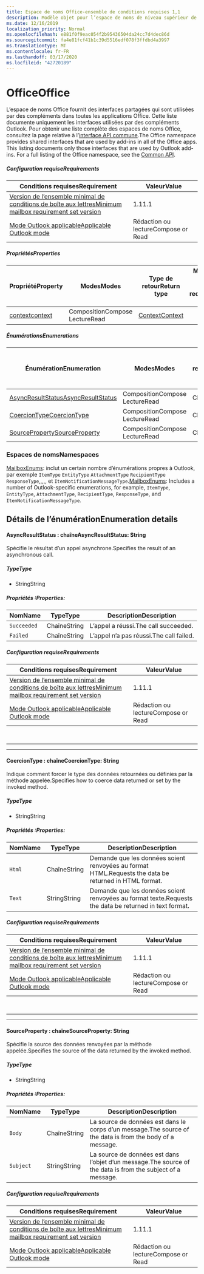 ```yaml
---
title: Espace de noms Office-ensemble de conditions requises 1,1
description: Modèle objet pour l’espace de noms de niveau supérieur de l’API des compléments Outlook (version 1,1 de l’API de boîte aux lettres).
ms.date: 12/16/2019
localization_priority: Normal
ms.openlocfilehash: e881f0f9eac054f2b95436504da24cc7d4dec86d
ms.sourcegitcommit: fa4e81fcf41b1c39d5516edf078f3ffdbd4a3997
ms.translationtype: MT
ms.contentlocale: fr-FR
ms.lasthandoff: 03/17/2020
ms.locfileid: "42720189"
---
```

# <a name="office"></a><span data-ttu-id="a6df0-103">Office</span><span class="sxs-lookup"><span data-stu-id="a6df0-103">Office</span></span>

<span data-ttu-id="a6df0-p101">L’espace de noms Office fournit des interfaces partagées qui sont utilisées par des compléments dans toutes les applications Office. Cette liste documente uniquement les interfaces utilisées par des compléments Outlook. Pour obtenir une liste complète des espaces de noms Office, consultez la page relative à l’[interface API commune](/javascript/api/office).</span><span class="sxs-lookup"><span data-stu-id="a6df0-p101">The Office namespace provides shared interfaces that are used by add-ins in all of the Office apps. This listing documents only those interfaces that are used by Outlook add-ins. For a full listing of the Office namespace, see the [Common API](/javascript/api/office).</span></span>

##### <a name="requirements"></a><span data-ttu-id="a6df0-106">Configuration requise</span><span class="sxs-lookup"><span data-stu-id="a6df0-106">Requirements</span></span>

|<span data-ttu-id="a6df0-107">Conditions requises</span><span class="sxs-lookup"><span data-stu-id="a6df0-107">Requirement</span></span>| <span data-ttu-id="a6df0-108">Valeur</span><span class="sxs-lookup"><span data-stu-id="a6df0-108">Value</span></span>|
|---|---|
|[<span data-ttu-id="a6df0-109">Version de l’ensemble minimal de conditions de boîte aux lettres</span><span class="sxs-lookup"><span data-stu-id="a6df0-109">Minimum mailbox requirement set version</span></span>](../../requirement-sets/outlook-api-requirement-sets.md)| <span data-ttu-id="a6df0-110">1.1</span><span class="sxs-lookup"><span data-stu-id="a6df0-110">1.1</span></span>|
|[<span data-ttu-id="a6df0-111">Mode Outlook applicable</span><span class="sxs-lookup"><span data-stu-id="a6df0-111">Applicable Outlook mode</span></span>](../../../outlook/outlook-add-ins-overview.md#extension-points)| <span data-ttu-id="a6df0-112">Rédaction ou lecture</span><span class="sxs-lookup"><span data-stu-id="a6df0-112">Compose or Read</span></span>|

##### <a name="properties"></a><span data-ttu-id="a6df0-113">Propriétés</span><span class="sxs-lookup"><span data-stu-id="a6df0-113">Properties</span></span>

| <span data-ttu-id="a6df0-114">Propriété</span><span class="sxs-lookup"><span data-stu-id="a6df0-114">Property</span></span> | <span data-ttu-id="a6df0-115">Modes</span><span class="sxs-lookup"><span data-stu-id="a6df0-115">Modes</span></span> | <span data-ttu-id="a6df0-116">Type de retour</span><span class="sxs-lookup"><span data-stu-id="a6df0-116">Return type</span></span> | <span data-ttu-id="a6df0-117">Minimale</span><span class="sxs-lookup"><span data-stu-id="a6df0-117">Minimum</span></span><br><span data-ttu-id="a6df0-118">ensemble de conditions requises</span><span class="sxs-lookup"><span data-stu-id="a6df0-118">requirement set</span></span> |
|---|---|---|:---:|
| [<span data-ttu-id="a6df0-119">context</span><span class="sxs-lookup"><span data-stu-id="a6df0-119">context</span></span>](office.context.md) | <span data-ttu-id="a6df0-120">Composition</span><span class="sxs-lookup"><span data-stu-id="a6df0-120">Compose</span></span><br><span data-ttu-id="a6df0-121">Lecture</span><span class="sxs-lookup"><span data-stu-id="a6df0-121">Read</span></span> | [<span data-ttu-id="a6df0-122">Context</span><span class="sxs-lookup"><span data-stu-id="a6df0-122">Context</span></span>](/javascript/api/office/office.context?view=outlook-js-1.1) | [<span data-ttu-id="a6df0-123">1.1</span><span class="sxs-lookup"><span data-stu-id="a6df0-123">1.1</span></span>](../requirement-set-1.1/outlook-requirement-set-1.1.md) |

##### <a name="enumerations"></a><span data-ttu-id="a6df0-124">Énumérations</span><span class="sxs-lookup"><span data-stu-id="a6df0-124">Enumerations</span></span>

| <span data-ttu-id="a6df0-125">Énumération</span><span class="sxs-lookup"><span data-stu-id="a6df0-125">Enumeration</span></span> | <span data-ttu-id="a6df0-126">Modes</span><span class="sxs-lookup"><span data-stu-id="a6df0-126">Modes</span></span> | <span data-ttu-id="a6df0-127">Type de retour</span><span class="sxs-lookup"><span data-stu-id="a6df0-127">Return type</span></span> | <span data-ttu-id="a6df0-128">Minimale</span><span class="sxs-lookup"><span data-stu-id="a6df0-128">Minimum</span></span><br><span data-ttu-id="a6df0-129">ensemble de conditions requises</span><span class="sxs-lookup"><span data-stu-id="a6df0-129">requirement set</span></span> |
|---|---|---|:---:|
| [<span data-ttu-id="a6df0-130">AsyncResultStatus</span><span class="sxs-lookup"><span data-stu-id="a6df0-130">AsyncResultStatus</span></span>](#asyncresultstatus-string) | <span data-ttu-id="a6df0-131">Composition</span><span class="sxs-lookup"><span data-stu-id="a6df0-131">Compose</span></span><br><span data-ttu-id="a6df0-132">Lecture</span><span class="sxs-lookup"><span data-stu-id="a6df0-132">Read</span></span> | <span data-ttu-id="a6df0-133">Chaîne</span><span class="sxs-lookup"><span data-stu-id="a6df0-133">String</span></span> | [<span data-ttu-id="a6df0-134">1.1</span><span class="sxs-lookup"><span data-stu-id="a6df0-134">1.1</span></span>](../requirement-set-1.1/outlook-requirement-set-1.1.md) |
| [<span data-ttu-id="a6df0-135">CoercionType</span><span class="sxs-lookup"><span data-stu-id="a6df0-135">CoercionType</span></span>](#coerciontype-string) | <span data-ttu-id="a6df0-136">Composition</span><span class="sxs-lookup"><span data-stu-id="a6df0-136">Compose</span></span><br><span data-ttu-id="a6df0-137">Lecture</span><span class="sxs-lookup"><span data-stu-id="a6df0-137">Read</span></span> | <span data-ttu-id="a6df0-138">Chaîne</span><span class="sxs-lookup"><span data-stu-id="a6df0-138">String</span></span> | [<span data-ttu-id="a6df0-139">1.1</span><span class="sxs-lookup"><span data-stu-id="a6df0-139">1.1</span></span>](../requirement-set-1.1/outlook-requirement-set-1.1.md) |
| [<span data-ttu-id="a6df0-140">SourceProperty</span><span class="sxs-lookup"><span data-stu-id="a6df0-140">SourceProperty</span></span>](#sourceproperty-string) | <span data-ttu-id="a6df0-141">Composition</span><span class="sxs-lookup"><span data-stu-id="a6df0-141">Compose</span></span><br><span data-ttu-id="a6df0-142">Lecture</span><span class="sxs-lookup"><span data-stu-id="a6df0-142">Read</span></span> | <span data-ttu-id="a6df0-143">Chaîne</span><span class="sxs-lookup"><span data-stu-id="a6df0-143">String</span></span> | [<span data-ttu-id="a6df0-144">1.1</span><span class="sxs-lookup"><span data-stu-id="a6df0-144">1.1</span></span>](../requirement-set-1.1/outlook-requirement-set-1.1.md) |

### <a name="namespaces"></a><span data-ttu-id="a6df0-145">Espaces de noms</span><span class="sxs-lookup"><span data-stu-id="a6df0-145">Namespaces</span></span>

<span data-ttu-id="a6df0-146">[MailboxEnums](/javascript/api/outlook/office.mailboxenums.attachmentcontentformat?view=outlook-js-1.1): inclut un certain nombre d’énumérations propres à Outlook, par exemple `ItemType` `EntityType` `AttachmentType` `RecipientType` `ResponseType`,,,,, et `ItemNotificationMessageType`.</span><span class="sxs-lookup"><span data-stu-id="a6df0-146">[MailboxEnums](/javascript/api/outlook/office.mailboxenums.attachmentcontentformat?view=outlook-js-1.1): Includes a number of Outlook-specific enumerations, for example, `ItemType`, `EntityType`, `AttachmentType`, `RecipientType`, `ResponseType`, and `ItemNotificationMessageType`.</span></span>

## <a name="enumeration-details"></a><span data-ttu-id="a6df0-147">Détails de l’énumération</span><span class="sxs-lookup"><span data-stu-id="a6df0-147">Enumeration details</span></span>

#### <a name="asyncresultstatus-string"></a><span data-ttu-id="a6df0-148">AsyncResultStatus : chaîne</span><span class="sxs-lookup"><span data-stu-id="a6df0-148">AsyncResultStatus: String</span></span>

<span data-ttu-id="a6df0-149">Spécifie le résultat d’un appel asynchrone.</span><span class="sxs-lookup"><span data-stu-id="a6df0-149">Specifies the result of an asynchronous call.</span></span>

##### <a name="type"></a><span data-ttu-id="a6df0-150">Type</span><span class="sxs-lookup"><span data-stu-id="a6df0-150">Type</span></span>

*   <span data-ttu-id="a6df0-151">String</span><span class="sxs-lookup"><span data-stu-id="a6df0-151">String</span></span>

##### <a name="properties"></a><span data-ttu-id="a6df0-152">Propriétés :</span><span class="sxs-lookup"><span data-stu-id="a6df0-152">Properties:</span></span>

|<span data-ttu-id="a6df0-153">Nom</span><span class="sxs-lookup"><span data-stu-id="a6df0-153">Name</span></span>| <span data-ttu-id="a6df0-154">Type</span><span class="sxs-lookup"><span data-stu-id="a6df0-154">Type</span></span>| <span data-ttu-id="a6df0-155">Description</span><span class="sxs-lookup"><span data-stu-id="a6df0-155">Description</span></span>|
|---|---|---|
|`Succeeded`| <span data-ttu-id="a6df0-156">Chaîne</span><span class="sxs-lookup"><span data-stu-id="a6df0-156">String</span></span>|<span data-ttu-id="a6df0-157">L’appel a réussi.</span><span class="sxs-lookup"><span data-stu-id="a6df0-157">The call succeeded.</span></span>|
|`Failed`| <span data-ttu-id="a6df0-158">Chaîne</span><span class="sxs-lookup"><span data-stu-id="a6df0-158">String</span></span>|<span data-ttu-id="a6df0-159">L’appel n’a pas réussi.</span><span class="sxs-lookup"><span data-stu-id="a6df0-159">The call failed.</span></span>|

##### <a name="requirements"></a><span data-ttu-id="a6df0-160">Configuration requise</span><span class="sxs-lookup"><span data-stu-id="a6df0-160">Requirements</span></span>

|<span data-ttu-id="a6df0-161">Conditions requises</span><span class="sxs-lookup"><span data-stu-id="a6df0-161">Requirement</span></span>| <span data-ttu-id="a6df0-162">Valeur</span><span class="sxs-lookup"><span data-stu-id="a6df0-162">Value</span></span>|
|---|---|
|[<span data-ttu-id="a6df0-163">Version de l’ensemble minimal de conditions de boîte aux lettres</span><span class="sxs-lookup"><span data-stu-id="a6df0-163">Minimum mailbox requirement set version</span></span>](../../requirement-sets/outlook-api-requirement-sets.md)| <span data-ttu-id="a6df0-164">1.1</span><span class="sxs-lookup"><span data-stu-id="a6df0-164">1.1</span></span>|
|[<span data-ttu-id="a6df0-165">Mode Outlook applicable</span><span class="sxs-lookup"><span data-stu-id="a6df0-165">Applicable Outlook mode</span></span>](../../../outlook/outlook-add-ins-overview.md#extension-points)| <span data-ttu-id="a6df0-166">Rédaction ou lecture</span><span class="sxs-lookup"><span data-stu-id="a6df0-166">Compose or Read</span></span>|

<br>

---
---

#### <a name="coerciontype-string"></a><span data-ttu-id="a6df0-167">CoercionType : chaîne</span><span class="sxs-lookup"><span data-stu-id="a6df0-167">CoercionType: String</span></span>

<span data-ttu-id="a6df0-168">Indique comment forcer le type des données retournées ou définies par la méthode appelée.</span><span class="sxs-lookup"><span data-stu-id="a6df0-168">Specifies how to coerce data returned or set by the invoked method.</span></span>

##### <a name="type"></a><span data-ttu-id="a6df0-169">Type</span><span class="sxs-lookup"><span data-stu-id="a6df0-169">Type</span></span>

*   <span data-ttu-id="a6df0-170">String</span><span class="sxs-lookup"><span data-stu-id="a6df0-170">String</span></span>

##### <a name="properties"></a><span data-ttu-id="a6df0-171">Propriétés :</span><span class="sxs-lookup"><span data-stu-id="a6df0-171">Properties:</span></span>

|<span data-ttu-id="a6df0-172">Nom</span><span class="sxs-lookup"><span data-stu-id="a6df0-172">Name</span></span>| <span data-ttu-id="a6df0-173">Type</span><span class="sxs-lookup"><span data-stu-id="a6df0-173">Type</span></span>| <span data-ttu-id="a6df0-174">Description</span><span class="sxs-lookup"><span data-stu-id="a6df0-174">Description</span></span>|
|---|---|---|
|`Html`| <span data-ttu-id="a6df0-175">Chaîne</span><span class="sxs-lookup"><span data-stu-id="a6df0-175">String</span></span>|<span data-ttu-id="a6df0-176">Demande que les données soient renvoyées au format HTML.</span><span class="sxs-lookup"><span data-stu-id="a6df0-176">Requests the data be returned in HTML format.</span></span>|
|`Text`| <span data-ttu-id="a6df0-177">String</span><span class="sxs-lookup"><span data-stu-id="a6df0-177">String</span></span>|<span data-ttu-id="a6df0-178">Demande que les données soient renvoyées au format texte.</span><span class="sxs-lookup"><span data-stu-id="a6df0-178">Requests the data be returned in text format.</span></span>|

##### <a name="requirements"></a><span data-ttu-id="a6df0-179">Configuration requise</span><span class="sxs-lookup"><span data-stu-id="a6df0-179">Requirements</span></span>

|<span data-ttu-id="a6df0-180">Conditions requises</span><span class="sxs-lookup"><span data-stu-id="a6df0-180">Requirement</span></span>| <span data-ttu-id="a6df0-181">Valeur</span><span class="sxs-lookup"><span data-stu-id="a6df0-181">Value</span></span>|
|---|---|
|[<span data-ttu-id="a6df0-182">Version de l’ensemble minimal de conditions de boîte aux lettres</span><span class="sxs-lookup"><span data-stu-id="a6df0-182">Minimum mailbox requirement set version</span></span>](../../requirement-sets/outlook-api-requirement-sets.md)| <span data-ttu-id="a6df0-183">1.1</span><span class="sxs-lookup"><span data-stu-id="a6df0-183">1.1</span></span>|
|[<span data-ttu-id="a6df0-184">Mode Outlook applicable</span><span class="sxs-lookup"><span data-stu-id="a6df0-184">Applicable Outlook mode</span></span>](../../../outlook/outlook-add-ins-overview.md#extension-points)| <span data-ttu-id="a6df0-185">Rédaction ou lecture</span><span class="sxs-lookup"><span data-stu-id="a6df0-185">Compose or Read</span></span>|

<br>

---
---

#### <a name="sourceproperty-string"></a><span data-ttu-id="a6df0-186">SourceProperty : chaîne</span><span class="sxs-lookup"><span data-stu-id="a6df0-186">SourceProperty: String</span></span>

<span data-ttu-id="a6df0-187">Spécifie la source des données renvoyées par la méthode appelée.</span><span class="sxs-lookup"><span data-stu-id="a6df0-187">Specifies the source of the data returned by the invoked method.</span></span>

##### <a name="type"></a><span data-ttu-id="a6df0-188">Type</span><span class="sxs-lookup"><span data-stu-id="a6df0-188">Type</span></span>

*   <span data-ttu-id="a6df0-189">String</span><span class="sxs-lookup"><span data-stu-id="a6df0-189">String</span></span>

##### <a name="properties"></a><span data-ttu-id="a6df0-190">Propriétés :</span><span class="sxs-lookup"><span data-stu-id="a6df0-190">Properties:</span></span>

|<span data-ttu-id="a6df0-191">Nom</span><span class="sxs-lookup"><span data-stu-id="a6df0-191">Name</span></span>| <span data-ttu-id="a6df0-192">Type</span><span class="sxs-lookup"><span data-stu-id="a6df0-192">Type</span></span>| <span data-ttu-id="a6df0-193">Description</span><span class="sxs-lookup"><span data-stu-id="a6df0-193">Description</span></span>|
|---|---|---|
|`Body`| <span data-ttu-id="a6df0-194">Chaîne</span><span class="sxs-lookup"><span data-stu-id="a6df0-194">String</span></span>|<span data-ttu-id="a6df0-195">La source de données est dans le corps d’un message.</span><span class="sxs-lookup"><span data-stu-id="a6df0-195">The source of the data is from the body of a message.</span></span>|
|`Subject`| <span data-ttu-id="a6df0-196">String</span><span class="sxs-lookup"><span data-stu-id="a6df0-196">String</span></span>|<span data-ttu-id="a6df0-197">La source de données est dans l’objet d’un message.</span><span class="sxs-lookup"><span data-stu-id="a6df0-197">The source of the data is from the subject of a message.</span></span>|

##### <a name="requirements"></a><span data-ttu-id="a6df0-198">Configuration requise</span><span class="sxs-lookup"><span data-stu-id="a6df0-198">Requirements</span></span>

|<span data-ttu-id="a6df0-199">Conditions requises</span><span class="sxs-lookup"><span data-stu-id="a6df0-199">Requirement</span></span>| <span data-ttu-id="a6df0-200">Valeur</span><span class="sxs-lookup"><span data-stu-id="a6df0-200">Value</span></span>|
|---|---|
|[<span data-ttu-id="a6df0-201">Version de l’ensemble minimal de conditions de boîte aux lettres</span><span class="sxs-lookup"><span data-stu-id="a6df0-201">Minimum mailbox requirement set version</span></span>](../../requirement-sets/outlook-api-requirement-sets.md)| <span data-ttu-id="a6df0-202">1.1</span><span class="sxs-lookup"><span data-stu-id="a6df0-202">1.1</span></span>|
|[<span data-ttu-id="a6df0-203">Mode Outlook applicable</span><span class="sxs-lookup"><span data-stu-id="a6df0-203">Applicable Outlook mode</span></span>](../../../outlook/outlook-add-ins-overview.md#extension-points)| <span data-ttu-id="a6df0-204">Rédaction ou lecture</span><span class="sxs-lookup"><span data-stu-id="a6df0-204">Compose or Read</span></span>|